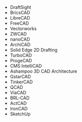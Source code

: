 - DraftSight
- BricsCAD
- LibreCAD
- FreeCAD
- Vectorworks
- ZWCAD
- nanoCAD
- ArchiCAD
- Solid Edge 2D Drafting
- TurboCAD
- ProgeCAD  
- CMS IntelliCAD
- Ashampoo 3D CAD Architecture
- GstarCAD
- TinkerCAD
- QCAD
- ViaCAD
- BRL-CAD
- ActCAD
- IronCAD  
- SketchUp
